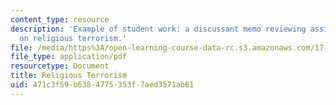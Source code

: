 ```yaml
---
content_type: resource
description: 'Example of student work: a discussant memo reviewing assigned readings
  on religious terrorism.'
file: /media/https%3A/open-learning-course-data-rc.s3.amazonaws.com/17-586-warlords-terrorists-and-militias-theorizing-on-violent-non-state-actors-spring-2009/471c3f59b6384775353f7aed3571ab61_MIT17_586s09_assn04.pdf
file_type: application/pdf
resourcetype: Document
title: Religious Terrorism
uid: 471c3f59-b638-4775-353f-7aed3571ab61
---
```

